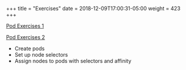 +++
title = "Exercises"
date = 2018-12-09T17:00:31-05:00
weight = 423
+++

[Pod Exercises 1](https://www.katacoda.com/contino/courses/kubernetes/pods)

[Pod Exercises 2](https://www.katacoda.com/contino/courses/kubernetes/assign-pod-nodes)

* Create pods
* Set up node selectors
* Assign nodes to pods with selectors and affinity
